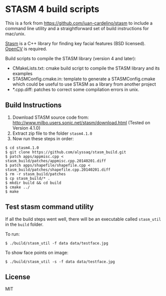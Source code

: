 # STASM 4 build scripts

This is a fork from <https://github.com/juan-cardelino/stasm> to include a command line utility and a straightforward set of build instructions for mac/unix.

[Stasm](<http://www.milbo.users.sonic.net/stasm>) is a C++ library for finding key facial features (BSD licensed). [OpenCV](http://opencv.org/) is required.

Build scripts to compile the STASM library (version 4 and later):

* CMakeLists.txt: cmake build script to compile the STASM library and its examples
* STASMConfig.cmake.in: template to generate a STASMConfig.cmake which could be useful to use STASM as a library from another project
* *.cpp.diff: patches to correct some compilation errors in unix.


## Build Instructions

1. Download STASM source code from: <http://www.milbo.users.sonic.net/stasm/download.html> (Tested on Version 4.1.0)
2. Extract zip file to the folder `stasm4.1.0`
3. Now run these steps in order:

```
$ cd stasm4.1.0
$ git clone https://github.com/alyssaq/stasm_build.git
$ patch apps/appmisc.cpp < stasm_build/patches/appmisc.cpp.20140201.diff
$ patch apps/shapefile/shapefile.cpp < stasm_build/patches/shapefile.cpp.20140201.diff
$ rm -r stasm_build/patches
$ cp stasm_build/* .
$ mkdir build && cd build
$ cmake ../
$ make
```

## Test stasm command utility
If all the build steps went well, there will be an executable called `stasm_util` in the `build` folder.

To run:

    $ ./build/stasm_util -f data data/testface.jpg

To show face points on image:

    $ ./build/stasm_util -s -f data data/testface.jpg


## License
MIT